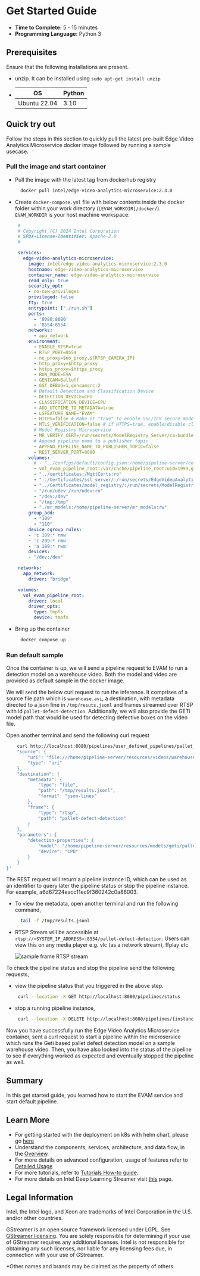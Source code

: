 # Get Started Guide

-   **Time to Complete:** 5 - 15 minutes
-   **Programming Language:** Python 3

## Prerequisites

Ensure that the following installations are present.

* unzip. It can be installed using `sudo apt-get install unzip`
*
  | OS  |  Python           |
  |-----|-------------------|
  |Ubuntu 22.04|      3.10  |
  
## Quick try out
Follow the steps in this section to quickly pull the latest pre-built Edge Video Analytics Microservice docker image followed by running a sample usecase. 

### Pull the image and start container

- Pull the image with the latest tag from dockerhub registry

   ```sh
     docker pull intel/edge-video-analytics-microservice:2.3.0
   ```

- Create `docker-compose.yml` file with below contents inside the docker folder within your work directory (`[EVAM_WORKDIR]/docker/`). `EVAM_WORKDIR` is your host machine workspace:

   ```yaml
    #
    # Copyright (C) 2024 Intel Corporation
    # SPDX-License-Identifier: Apache-2.0
    #

    services:
      edge-video-analytics-microservice:
        image: intel/edge-video-analytics-microservice:2.3.0
        hostname: edge-video-analytics-microservice
        container_name: edge-video-analytics-microservice
        read_only: true
        security_opt:
        - no-new-privileges
        privileged: false
        tty: true
        entrypoint: ["./run.sh"]
        ports:
          - '8080:8080'
          - '8554:8554'
        networks:
          - app_network
        environment:
          - ENABLE_RTSP=true
          - RTSP_PORT=8554
          - no_proxy=$no_proxy,${RTSP_CAMERA_IP}
          - http_proxy=$http_proxy
          - https_proxy=$https_proxy
          - RUN_MODE=EVA
          - GENICAM=Balluff
          - GST_DEBUG=1,gencamsrc:2
          # Default Detection and Classification Device
          - DETECTION_DEVICE=CPU
          - CLASSIFICATION_DEVICE=CPU
          - ADD_UTCTIME_TO_METADATA=true
          - LSFEATURE_NAME="EVAM"
          - HTTPS=false # Make it "true" to enable SSL/TLS secure mode, mount the generated certificates
          - MTLS_VERIFICATION=false # if HTTPS=true, enable/disable client certificate verification for mTLS
          # Model Registry Microservice
          - MR_VERIFY_CERT=/run/secrets/ModelRegistry_Server/ca-bundle.crt
          # Append pipeline name to a publisher topic
          - APPEND_PIPELINE_NAME_TO_PUBLISHER_TOPIC=false
          - REST_SERVER_PORT=8080
        volumes:
          # - "../configs/default/config.json:/home/pipeline-server/config.json"
          - vol_evam_pipeline_root:/var/cache/pipeline_root:uid=1999,gid=1999
          - "../certificates:/MqttCerts:ro"
          - "../Certificates/ssl_server/:/run/secrets/EdgeVideoAnalyticsMicroservice_Server:ro"
          - "../Certificates/model_registry/:/run/secrets/ModelRegistry_Server:ro"
          - "/run/udev:/run/udev:ro"
          - "/dev:/dev"
          - "/tmp:/tmp"
          - "./mr_models:/home/pipeline-server/mr_models:rw"
        group_add:
          - "109"
          - "110"
        device_cgroup_rules:
        - 'c 189:* rmw'
        - 'c 209:* rmw'
        - 'a 189:* rwm'
        devices:
        - "/dev:/dev"

    networks:
      app_network:
        driver: "bridge"

    volumes:
      vol_evam_pipeline_root:
        driver: local
        driver_opts:
          type: tmpfs
          device: tmpfs
   ```

- Bring up the container
   ```sh
     docker compose up
   ```
### Run default sample

Once the container is up, we will send a pipeline request to EVAM to run a detection model on a warehouse video. Both the model and video are provided as default sample in the docker image.

We will send the below curl request to run the inference.
It comprises of a source file path which is `warehouse.avi`, a destination, with metadata directed to a json fine in `/tmp/resuts.jsonl` and frames streamed over RTSP with id `pallet-defect-detection`. Additionally, we will also provide the GETi model path that would be used for detecting defective boxes on the video file.

Open another terminal and send the following curl request
``` sh
    curl http://localhost:8080/pipelines/user_defined_pipelines/pallet_defect_detection -X POST -H 'Content-Type: application/json' -d '{
    "source": {
        "uri": "file:///home/pipeline-server/resources/videos/warehouse.avi",
        "type": "uri"
    },
    "destination": {
        "metadata": {
            "type": "file",
            "path": "/tmp/results.jsonl",
            "format": "json-lines"
        },
        "frame": {
            "type": "rtsp",
            "path": "pallet-defect-detection"
        }
    },
    "parameters": {
        "detection-properties": {
            "model": "/home/pipeline-server/resources/models/geti/pallet_defect_detection/deployment/Detection/model/model.xml",
            "device": "CPU"
        }
    }
}'
```

The REST request will return a pipeline instance ID, which can be used as an identifier to query later the pipeline status or stop the pipeline instance. For example, a6d67224eacc11ec9f360242c0a86003.

- To view the metadata, open another terminal and run the following command,
  ```sh
    tail -f /tmp/results.jsonl
  ```

- RTSP Stream will be accessible at `rtsp://<SYSTEM_IP_ADDRESS>:8554/pallet-defect-detection`.  Users can view this on any media player e.g. vlc (as a network stream), ffplay etc 

  ![sample frame RTSP stream](./images/sample-pallet-defect-detection.png)

To check the pipeline status and stop the pipeline send the following requests,

 - view the pipeline status that you triggered in the above step.
   ```sh
    curl --location -X GET http://localhost:8080/pipelines/status
   ```

 - stop a running pipeline instance, 
   ```sh
    curl --location -X DELETE http://localhost:8080/pipelines/{instance_id}
   ```

Now you have successfully run the Edge Video Analytics Microservice container, sent a curl request to start a pipeline within the microservice which runs the Geti based pallet defect detection model on a sample warehouse video. Then, you have also looked into the status of the pipeline to see if everything worked as expected and eventually stopped the pipeline as well.


## Summary

In this get started guide, you learned how to start the EVAM service and start default pipeline.

## Learn More

-   For getting started with the deployment on k8s with helm chart, please go [here](./Get-Started-Guide-Helm.md)
-   Understand the components, services, architecture, and data flow, in
    the [Overview](Overview.md).
-   For more details on advanced configuration, usage of features refer to [Detailed Usage](./detailed_usage/Detailed-Usage.md)
-   For more tutorials, refer to [Tutorials How-to guide](./Tutorials-How-To.md).
-   For more details on Intel Deep Learning Streamer visit [this](https://dlstreamer.github.io/) page.

## Legal Information
Intel, the Intel logo, and Xeon are trademarks of Intel Corporation in the U.S. and/or other countries.

GStreamer is an open source framework licensed under LGPL. See [GStreamer licensing](https://gstreamer.freedesktop.org/documentation/frequently-asked-questions/licensing.html)⁠. You are solely responsible for determining if your use of GStreamer requires any additional licenses. Intel is not responsible for obtaining any such licenses, nor liable for any licensing fees due, in connection with your use of GStreamer.

*Other names and brands may be claimed as the property of others.
